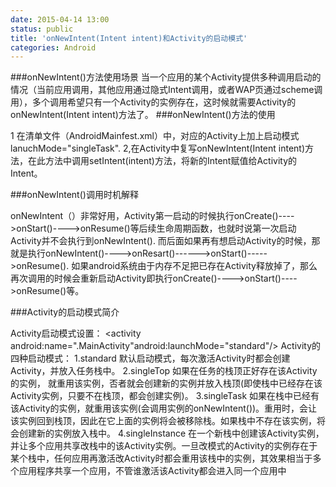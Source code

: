 ```yaml
---
date: 2015-04-14 13:00
status: public
title: 'onNewIntent(Intent intent)和Activity的启动模式'
categories: Android
---
```


###onNewIntent()方法使用场景
当一个应用的某个Activity提供多种调用启动的情况（当前应用调用，其他应用通过隐式Intent调用，或者WAP页通过scheme调用），多个调用希望只有一个Activity的实例存在，这时候就需要Activity的onNewIntent(Intent intent)方法了。
###onNewIntent()方法的使用
>
1 在清单文件（AndroidMainfest.xml）中，对应的Activity上加上启动模式lanuchMode="singleTask".
2,在Activity中复写onNewIntent(Intent intent)方法，在此方法中调用setIntent(intent)方法，将新的Intent赋值给Activity的Intent。

###onNewIntent()调用时机解释
>
onNewIntent（）非常好用，Activity第一启动的时候执行onCreate()---->onStart()---->onResume()等后续生命周期函数，也就时说第一次启动Activity并不会执行到onNewIntent(). 
而后面如果再有想启动Activity的时候，那就是执行onNewIntent()---->onResart()------>onStart()----->onResume().  如果android系统由于内存不足把已存在Activity释放掉了，那么再次调用的时候会重新启动Activity即执行onCreate()---->onStart()---->onResume()等。

###Activity的启动模式简介
>
 Activity启动模式设置：
<activity android:name=".MainActivity"android:launchMode="standard"/>
        Activity的四种启动模式：
        1.standard
        默认启动模式，每次激活Activity时都会创建Activity，并放入任务栈中。
        2.singleTop
        如果在任务的栈顶正好存在该Activity的实例， 就重用该实例，否者就会创建新的实例并放入栈顶(即使栈中已经存在该Activity实例，只要不在栈顶，都会创建实例)。
        3.singleTask
        如果在栈中已经有该Activity的实例，就重用该实例(会调用实例的onNewIntent())。重用时，会让该实例回到栈顶，因此在它上面的实例将会被移除栈。如果栈中不存在该实例，将会创建新的实例放入栈中。
        4.singleInstance
        在一个新栈中创建该Activity实例，并让多个应用共享改栈中的该Activity实例。一旦改模式的Activity的实例存在于某个栈中，任何应用再激活改Activity时都会重用该栈中的实例，其效果相当于多个应用程序共享一个应用，不管谁激活该Activity都会进入同一个应用中     





